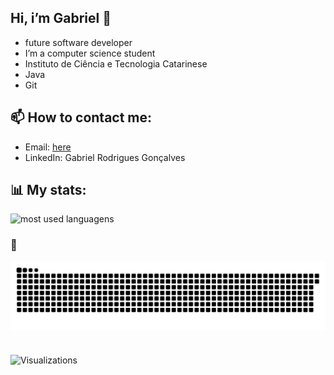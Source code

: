 ## Hi, i’m Gabriel 👋

- future software developer
-  I’m a computer science student
-  Instituto de Ciência e Tecnologia Catarinese
- Java
- Git

## 📫 How to contact me:
- Email: [here](mailto:gabriel2332rodrigues@gmail.com)
- LinkedIn: Gabriel Rodrigues Gonçalves 

## 📊 My stats:
![most used languagens](https://github-readme-stats.vercel.app/api/top-langs/?username=brieu2332&layout=compact&theme=dracula)


### 🐍 

<picture align="center">
  <source media="(prefers-color-scheme: dark)" srcset="https://raw.githubusercontent.com/brieu2332/brieu2332/output/github-contribution-grid-snake-dark.svg">
  <source media="(prefers-color-scheme: light)" srcset="https://raw.githubusercontent.com/brieu2332/brieu2332/output/github-contribution-grid-snake-dark.svg">
  <img align="center" alt="github contribution grid snake animation" src="https://raw.githubusercontent.com/brieu2332/brieu2332/output/github-contribution-grid-snake.svg">
</picture>

  #
![Visualizations](https://komarev.com/ghpvc/?username=brieu2332&color=blue)
